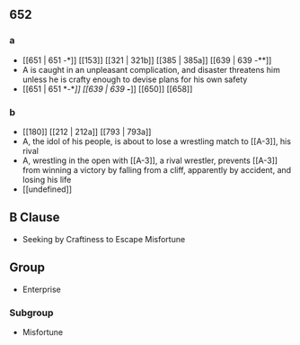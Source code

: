 ## 652
### a
- [[651 | 651 -*]] [[153]] [[321 | 321b]] [[385 | 385a]] [[639 | 639 -**]] 
- A is caught in an unpleasant complication, and disaster threatens him unless he is crafty enough to devise plans for his own safety
- [[651 | 651 *-**]] [[639 | 639 **-***]] [[650]] [[658]] 

### b
- [[180]] [[212 | 212a]] [[793 | 793a]] 
- A, the idol of his people, is about to lose a wrestling match to [[A-3]], his rival
- A, wrestling in the open with [[A-3]], a rival wrestler, prevents [[A-3]] from winning a victory by falling from a cliff, apparently by accident, and losing his life
- [[undefined]] 

## B Clause
- Seeking by Craftiness to Escape Misfortune

## Group
- Enterprise

### Subgroup
- Misfortune

